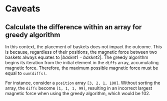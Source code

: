 # Caveats
## Calculate the difference within an array for greedy algorithm
In this context, the placement of baskets does not impact the outcome. This is because, regardless of their positions, the magnetic force between two baskets always equates to $|basket1 - basket2|$. The greedy algorithm begins its iteration from the initial element in the `diffs` array, accumulating magnetic force. Therefore, the maximum possible magnetic force must be equal to `sum(diffs)`.

For instance, consider a `position` array `[3, 2, 1, 100]`. Without sorting the array, the `diffs` become `[1, 1, 1, 99]`, resulting in an incorrect largest magnetic force when using the greedy algorithm, which would be 102.